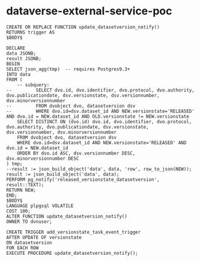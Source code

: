 # dataverse-external-service-poc


    CREATE OR REPLACE FUNCTION update_datasetversion_notify()
    RETURNS trigger AS
    $BODY$
    
    DECLARE
    data JSONB;
    result JSONB;
	BEGIN
    SELECT json_agg(tmp)  -- requires Postgres9.3+
    INTO data
    FROM (
        -- subquery:
    --         SELECT dvo.id, dvo.identifier, dvo.protocol, dvo.authority, dvo.publicationdate, dsv.versionstate, dsv.versionnumber, dsv.minorversionnumber 
    --         FROM dvobject dvo, datasetversion dsv
    --         WHERE dvo.id=dsv.dataset_id AND NEW.versionstate='RELEASED' AND dvo.id = NEW.dataset_id AND OLD.versionstate != NEW.versionstate
		SELECT DISTINCT ON (dvo.id) dvo.id, dvo.identifier, dvo.protocol, dvo.authority, dvo.publicationdate, dsv.versionstate, dsv.versionnumber, dsv.minorversionnumber 
		FROM dvobject dvo, datasetversion dsv
		WHERE dvo.id=dsv.dataset_id AND NEW.versionstate='RELEASED' AND dvo.id = NEW.dataset_id
		ORDER BY dvo.id ASC, dsv.versionnumber DESC, dsv.minorversionnumber DESC
    ) tmp;
	--result := json_build_object('data', data, 'row', row_to_json(NEW));
    result := json_build_object('data', data);
    PERFORM pg_notify('released_versionstate_datasetversion', result::TEXT);
    RETURN NEW;
    END;
    $BODY$
    LANGUAGE plpgsql VOLATILE
    COST 100;
    ALTER FUNCTION update_datasetversion_notify()
    OWNER TO dvnuser;
    
    CREATE TRIGGER add_versionstate_task_event_trigger
    AFTER UPDATE OF versionstate
    ON datasetversion
    FOR EACH ROW
    EXECUTE PROCEDURE update_datasetversion_notify();
